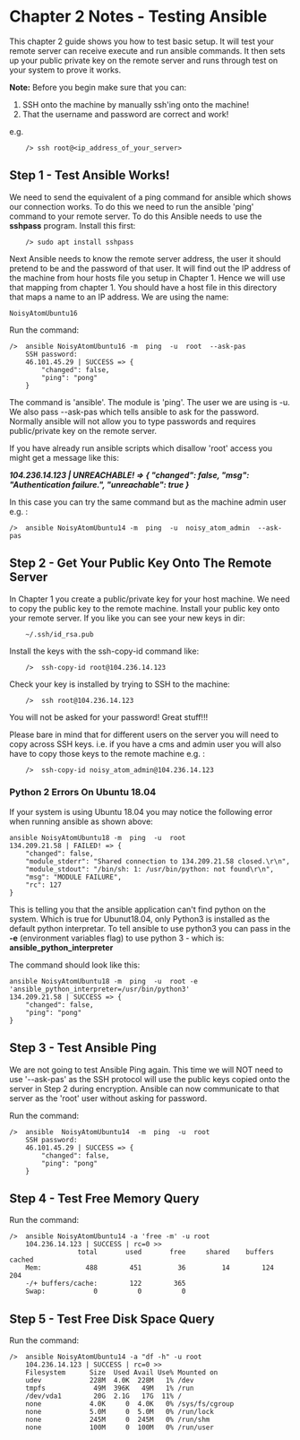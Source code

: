 # Chapter 2 Notes - Testing Ansible

This chapter 2 guide shows you how to test basic setup. It will test your remote server can receive execute and run ansible
commands. It then sets up your public private key on the remote server and runs through test on your system to prove it works.

**Note:** Before you begin make sure that you can:
1. SSH onto the machine by manually ssh'ing onto the machine!
2. That the username and password are correct and work!

e.g.
```
	/> ssh root@<ip_address_of_your_server>
```


## Step 1 - Test Ansible Works!

We need to send the equivalent of a ping command for ansible which shows our connection works. To do this we need to run the
ansible 'ping' command to your remote server. To do this Ansible needs to use the **sshpass** program. Install this first:

```
	/> sudo apt install sshpass
```

Next Ansible needs to know the remote server address, the user it should pretend to be and the password of that user.
It will find out the IP address of the machine from hour hosts file you setup in Chapter 1. Hence we will use that mapping 
from chapter 1. You should have a host file in this directory that maps a name to an IP address. We are using the name:
	
	NoisyAtomUbuntu16

Run the command:

	/>  ansible NoisyAtomUbuntu16 -m  ping  -u  root  --ask-pas
		SSH password: 
		46.101.45.29 | SUCCESS => {
			"changed": false, 
			"ping": "pong"
		}

The command is 'ansible'. The module is 'ping'. The user we are using is -u. We also pass --ask-pas which tells ansible to
ask for the password. Normally ansible will not allow you to type passwords and requires public/private key on the remote server.

If you have already run ansible scripts which disallow 'root' access you might get a message like this:

***104.236.14.123 | UNREACHABLE! => {
    "changed": false, 
    "msg": "Authentication failure.", 
    "unreachable": true
}***

In this case you can try the same command but as the machine admin user e.g. :

	/>  ansible NoisyAtomUbuntu14 -m  ping  -u  noisy_atom_admin  --ask-pas
	

## Step 2 - Get Your Public Key Onto The Remote Server

In Chapter 1 you create a public/private key for your host machine. We need to copy the public key to the remote machine.
Install your public key onto your remote server. If you like you can see your new keys in dir:

```
	~/.ssh/id_rsa.pub
```

Install the keys with the ssh-copy-id command like:
```
	/>  ssh-copy-id root@104.236.14.123
```

Check your key is installed by trying to SSH to the machine:
```
	/>  ssh root@104.236.14.123
```

You will not be asked for your password! Great stuff!!!

Please bare in mind that for different users on the server you will need to copy across SSH keys. i.e. if you have a cms and 
admin user you will also have to copy those keys to the remote machine e.g. :
```
	/>  ssh-copy-id noisy_atom_admin@104.236.14.123
```

### Python 2 Errors On Ubuntu 18.04
If your system is using Ubuntu 18.04 you may notice the following error when running ansible as shown above:

```
ansible NoisyAtomUbuntu18 -m  ping  -u  root
134.209.21.58 | FAILED! => {
    "changed": false, 
    "module_stderr": "Shared connection to 134.209.21.58 closed.\r\n", 
    "module_stdout": "/bin/sh: 1: /usr/bin/python: not found\r\n", 
    "msg": "MODULE FAILURE", 
    "rc": 127
}

```
This is telling you that the ansible application can't find python on the system. Which is true for Ubunut18.04, only Python3 is installed as the default python interpretar. To tell ansible to use python3 you can pass in the **-e** (environment variables flag) to use python 3 - which is: **ansible_python_interpreter**

The command should look like this:

```
ansible NoisyAtomUbuntu18 -m  ping  -u  root -e 'ansible_python_interpreter=/usr/bin/python3'
134.209.21.58 | SUCCESS => {
    "changed": false, 
    "ping": "pong"
}

```


## Step 3 - Test Ansible Ping

We are not going to test Ansible Ping again. This time we will NOT need to use '--ask-pas' as the SSH protocol will use the public
keys copied onto the server in Step 2 during encryption. Ansible can now communicate to that server as the 'root' user without
asking for password.

Run the command:

	/>  ansible  NoisyAtomUbuntu14  -m  ping  -u  root
		SSH password: 
		46.101.45.29 | SUCCESS => {
			"changed": false, 
			"ping": "pong"
		}

## Step 4 - Test Free Memory Query

Run the command:

	/>	ansible NoisyAtomUbuntu14 -a 'free -m' -u root
		104.236.14.123 | SUCCESS | rc=0 >>
					 total       used       free     shared    buffers     cached
		Mem:           488        451         36         14        124        204
		-/+ buffers/cache:        122        365
		Swap:            0          0          0


## Step 5 - Test Free Disk Space Query

Run the command:

	/>	ansible NoisyAtomUbuntu14 -a "df -h" -u root
		104.236.14.123 | SUCCESS | rc=0 >>
		Filesystem      Size  Used Avail Use% Mounted on
		udev            228M  4.0K  228M   1% /dev
		tmpfs            49M  396K   49M   1% /run
		/dev/vda1        20G  2.1G   17G  11% /
		none            4.0K     0  4.0K   0% /sys/fs/cgroup
		none            5.0M     0  5.0M   0% /run/lock
		none            245M     0  245M   0% /run/shm
		none            100M     0  100M   0% /run/user
	
	
